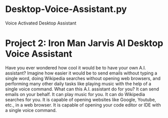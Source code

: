 # Desktop-Voice-Assistant.py
Voice Activated Desktop Assistant
# Project 2: Iron Man Jarvis AI Desktop Voice Assistant 
Have you ever wondered how cool it would be to have your own A.I. assistant? 
Imagine how easier it would be to send emails without typing a single word, doing Wikipedia searches without opening web browsers, 
and performing many other daily tasks like playing music with the help of a single voice command. 
What can this A.I. assistant do for you?
It can send emails on your behalf.
It can play music for you.
It can do Wikipedia searches for you.
It is capable of opening websites like Google, Youtube, etc., in a web browser.
It is capable of opening your code editor or IDE with a single voice command.
